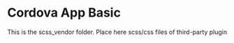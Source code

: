 Cordova App Basic
=================

This is the scss_vendor folder.
Place here scss/css files of third-party plugin